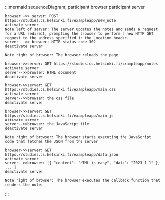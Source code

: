 :::mermaid
sequenceDiagram;
    participant browser
    participant server

    browser ->> server: POST https://studies.cs.helsinki.fi/exampleapp/new_note
    activate server
    Note left of server: The server updates the notes and sends a request for a URL redirect, prompting the browser to perform a new HTTP GET request to the address specified in the Location header.
    server -->> browser: HTTP status code 302
    deactivate server

    Note right of browser: The browser reloads the page

    browser->>server: GET https://studies.cs.helsinki.fi/exampleapp/notes
    activate server
    server-->>browser: HTML document
    deactivate server

    browser->>server: GET https://studies.cs.helsinki.fi/exampleapp/main.css
    activate server
    server-->>browser: the css file
    deactivate server

    browser->>server: GET https://studies.cs.helsinki.fi/exampleapp/main.js
    activate server
    server-->>browser: the JavaScript file
    deactivate server

    Note right of browser: The browser starts executing the JavaScript code that fetches the JSON from the server

    browser->>server: GET https://studies.cs.helsinki.fi/exampleapp/data.json
    activate server
    server-->>browser: [{ "content": "HTML is easy", "date": "2023-1-1" }, ... ]
    deactivate server

    Note right of browser: The browser executes the callback function that renders the notes

:::